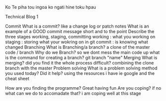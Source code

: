 Ko Te piha tou ingoa
ko ngati hine toku hpau

Technical Blog 1

Commit What is a commit?
like a change log or patch notes
What is an example of a GOOD commit message
short and to the point 
Describe the three stages working, staging, committing
working : what you working on 
staging : storing what your wokring on in git 
commit : is knowing what changed 
Branching What is Branching/a branch?
a clone of the master code / branch 
Why do we Branch?
so we dont mess the main code up 
what is the command for creating a branch?
git branch "name"
Merging What is merging? did you find it the whole process difficult?
combining the clone branch with the master 
Problem solving What is a problem solving method you used today? Did it help?
using the resources i have ie google and the cheat sheet 

How are you finding the programme?
Great having fun 
Are you coping? if no what can we do to accomadate that?
i am coping well at this stage 